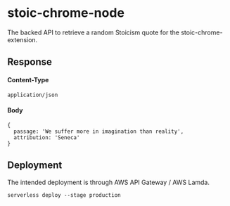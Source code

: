 # stoic-chrome-node

The backed API to retrieve a random Stoicism quote for the stoic-chrome-extension.

## Response
#### Content-Type
```
application/json
```
#### Body
```
{
  passage: 'We suffer more in imagination than reality',
  attribution: 'Seneca'
}
```

## Deployment

The intended deployment is through AWS API Gateway / AWS Lamda.

```
serverless deploy --stage production
```
